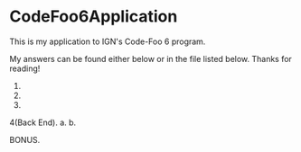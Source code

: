 # CodeFoo6Application

This is my application to IGN's Code-Foo 6 program.

My answers can be found either below or in the file listed below. Thanks for reading!

1.
2.
3.

4(Back End).
  a.
  b.
  
BONUS.




